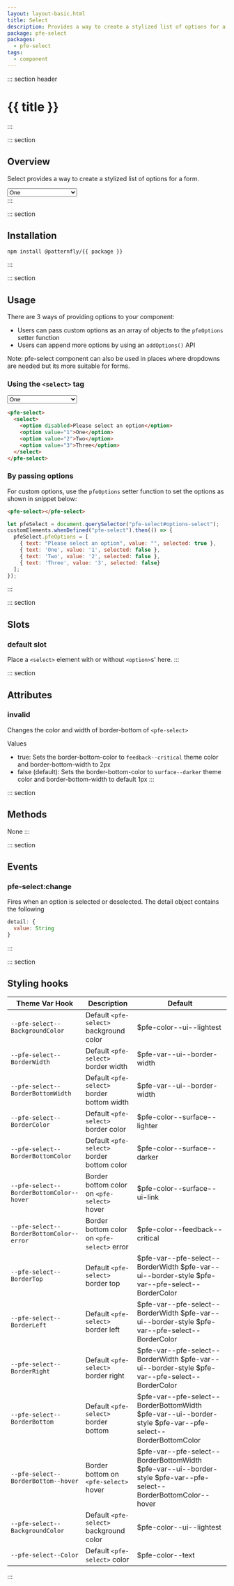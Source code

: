 ```yaml
---
layout: layout-basic.html
title: Select
description: Provides a way to create a stylized list of options for a form
package: pfe-select
packages:
  - pfe-select
tags:
  - component
---
```


::: section header
# {{ title }}
:::

::: section
## Overview
Select provides a way to create a stylized list of options for a form.

<div class="pfe-l-grid pfe-m-gutters">
  <pfe-select class="pfe-l-grid__item pfe-m-3-col">
    <select>
      <option disabled>Please select an option</option>
      <option value="1">One</option>
      <option value="2">Two</option>
      <option value="3">Three</option>
    </select>
  </pfe-select>
</div>
:::

::: section
## Installation

```shell
npm install @patternfly/{{ package }}
```
:::

::: section
## Usage

There are 3 ways of providing options to your component:

- Users can pass custom options as an array of objects to the `pfeOptions` setter function
- Users can append more options by using an `addOptions()` API

Note: pfe-select component can also be used in places where dropdowns are needed but its more suitable for forms.

### Using the `<select>` tag

<div class="pfe-l-grid pfe-m-gutters">
  <pfe-select class="pfe-l-grid__item pfe-m-3-col">
    <select>
      <option disabled>Please select an option</option>
      <option value="1">One</option>
      <option value="2">Two</option>
      <option value="3">Three</option>
    </select>
  </pfe-select>
</div>

```html
<pfe-select>
  <select>
    <option disabled>Please select an option</option>
    <option value="1">One</option>
    <option value="2">Two</option>
    <option value="3">Three</option>
  </select>
</pfe-select>
```

### By passing options


For custom options, use the `pfeOptions` setter function to set the options as shown in snippet below:

<div class="pfe-l-grid pfe-m-gutters">
  <pfe-select id="options-select" class="pfe-l-grid__item pfe-m-3-col"></pfe-select>
</div>

```html
<pfe-select></pfe-select>
```

```javascript
let pfeSelect = document.querySelector("pfe-select#options-select");
customElements.whenDefined("pfe-select").then(() => {
  pfeSelect.pfeOptions = [
    { text: "Please select an option", value: "", selected: true },
    { text: 'One', value: '1', selected: false },
    { text: 'Two', value: '2', selected: false },
    { text: 'Three', value: '3', selected: false}
  ];
});
```
:::

::: section
## Slots
### default slot

Place a `<select>` element with or without `<option>`s' here.
:::

::: section
## Attributes
### invalid
Changes the color and width of border-bottom of `<pfe-select>`

Values
- true: Sets the border-bottom-color to `feedback--critical` theme color and border-bottom-width to 2px
- false (default): Sets the border-bottom-color to `surface--darker` theme color and border-bottom-width to default 1px
:::

::: section
## Methods
None
:::

::: section
## Events
### pfe-select:change

Fires when an option is selected or deselected. The detail object contains the
following

```javascript
detail: {
  value: String
}
```
:::

::: section
## Styling hooks
| Theme Var Hook                                        | Description                                               | Default                                     |
| ----------------------------------------------------- | --------------------------------------------------------- | ------------------------------------------- |
| `--pfe-select--BackgroundColor`                       | Default `<pfe-select>` background color                   | $pfe-color--ui--lightest                  |
| `--pfe-select--BorderWidth`                           | Default `<pfe-select>` border width                       | $pfe-var--ui--border-width                |
| `--pfe-select--BorderBottomWidth`                     | Default `<pfe-select>` border bottom width                | $pfe-var--ui--border-width                |
| `--pfe-select--BorderColor`                           | Default `<pfe-select>` border color                       | $pfe-color--surface--lighter              |
| `--pfe-select--BorderBottomColor`                     | Default `<pfe-select>` border bottom color                | $pfe-color--surface--darker               |
| `--pfe-select--BorderBottomColor--hover`              | Border bottom color on `<pfe-select>` hover               | $pfe-color--surface--ui-link              |
| `--pfe-select--BorderBottomColor--error`              | Border bottom color on `<pfe-select>` error               | $pfe-color--feedback--critical            |
| `--pfe-select--BorderTop`                             | Default `<pfe-select>` border top                         | $pfe-var--pfe-select--BorderWidth $pfe-var--ui--border-style $pfe-var--pfe-select--BorderColor                                                                                                                               |
| `--pfe-select--BorderLeft`                            | Default `<pfe-select>` border left                        | $pfe-var--pfe-select--BorderWidth $pfe-var--ui--border-style $pfe-var--pfe-select--BorderColor                                                                                                                               |
| `--pfe-select--BorderRight`                           | Default `<pfe-select>` border right                       | $pfe-var--pfe-select--BorderWidth $pfe-var--ui--border-style $pfe-var--pfe-select--BorderColor                                                                                                                               |
| `--pfe-select--BorderBottom`                          | Default `<pfe-select>` border bottom                      | $pfe-var--pfe-select--BorderBottomWidth $pfe-var--ui--border-style $pfe-var--pfe-select--BorderBottomColor                                                                                              |
| `--pfe-select--BorderBottom--hover`                   | Border bottom on `<pfe-select>` hover                     | $pfe-var--pfe-select--BorderBottomWidth $pfe-var--ui--border-style $pfe-var--pfe-select--BorderBottomColor--hover                                                                                       |
| `--pfe-select--BackgroundColor`                       | Default `<pfe-select>` background color                   | $pfe-color--ui--lightest                  |
| `--pfe-select--Color`                                 | Default `<pfe-select>` color                              | $pfe-color--text                          |
:::

<script>
let pfeSelect = document.querySelector("pfe-select#options-select");
customElements.whenDefined("pfe-select").then(() => {
  pfeSelect.pfeOptions = [
    { text: "Please select an option", value: "", selected: true },
    { text: 'One', value: '1', selected: false },
    { text: 'Two', value: '2', selected: false },
    { text: 'Three', value: '3', selected: false}
  ];
});
</script>